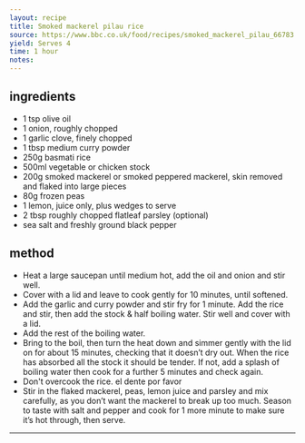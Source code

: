 ```yaml
---
layout: recipe
title: Smoked mackerel pilau rice
source: https://www.bbc.co.uk/food/recipes/smoked_mackerel_pilau_66783
yield: Serves 4
time: 1 hour
notes: 
---
```


## ingredients
- 1 tsp olive oil
- 1 onion, roughly chopped
- 1 garlic clove, finely chopped
- 1 tbsp medium curry powder
- 250g basmati rice
- 500ml vegetable or chicken stock
- 200g smoked mackerel or smoked peppered mackerel, skin removed and flaked into large pieces
- 80g frozen peas
- 1 lemon, juice only, plus wedges to serve
- 2 tbsp roughly chopped flatleaf parsley (optional)
- sea salt and freshly ground black pepper

## method
- Heat a large saucepan until medium hot, add the oil and onion and stir well.
- Cover with a lid and leave to cook gently for 10 minutes, until softened.
- Add the garlic and curry powder and stir fry for 1 minute. Add the rice and stir, then add the stock & half boiling water. Stir well and cover with a lid. 
- Add the rest of the boiling water.
- Bring to the boil, then turn the heat down and simmer gently with the lid on for about 15 minutes, checking that it doesn’t dry out. When the rice has absorbed all the stock it should be tender. If not, add a splash of  boiling water then cook for a further 5 minutes and check again.
- Don't overcook the rice. el dente por favor
- Stir in the flaked mackerel, peas, lemon juice and parsley and mix carefully, as you don’t want the mackerel to break up too much. Season to taste with salt and pepper and cook for 1 more minute to make sure it’s hot through, then serve.

---
